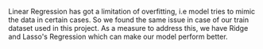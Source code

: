 Linear Regression has got a limitation of overfitting, i.e model tries to mimic the data in certain cases. So we found the same issue in case of our train dataset used in this project. As a measure to address this, we have Ridge and Lasso's Regression which can make our model perform better.

